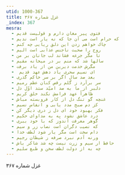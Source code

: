 ```yaml
---
utid: 1000-367
title: غزل شماره ۳۶۷
_index: 367
mesra:
  - فتوی پیر مغان دارم و قولیست قدیم
  - که حرام است می آن جا که نه یار است ندیم
  - چاک خواهم زدن این دلق ریایی چه کنم
  - روح را صحبت ناجنس عذابی است الیم
  - تا مگر جرعه فشاند لب جانان بر من
  - سالها شد که منم بر در میخانه مقیم
  - مگرش خدمت دیرین من از یاد برفت
  - ‌ ای نسیم سحری یاد دهش عهد قدیم
  - بعد صد سال اگر بر سر خاکم گذری
  - سر برآرد ز گلم رقص کنان عظم رمیم
  - دلبر از ما به صد امیّد ستد اوّل دل
  - ظاهراً عهد فرامش نکند خلق کریم
  - غنچه گو تنگ دل از کار فروبسته مباش
  - کز دم صبح مدد یابی و انفاس نسیم
  - فکر بهبود خود ای دل ز دری دیگر کن
  - درد عاشق نشود بِه به مداوای حکیم
  - گوهر معرفت اندوز که با خود ببری
  - که نصیب دگران است نصاب زر و سیم
  - دام سخت است مگر یار شود لطف خدا
  - ورنه آدم نبرد صرفه ز شیطان رجیم
  - حافظ ار سیم و زرت نیست چه شد شاکر باش
  - چه به از دولت لطف سخن و طبع سلیم
---
```

غزل شماره ۳۶۷
